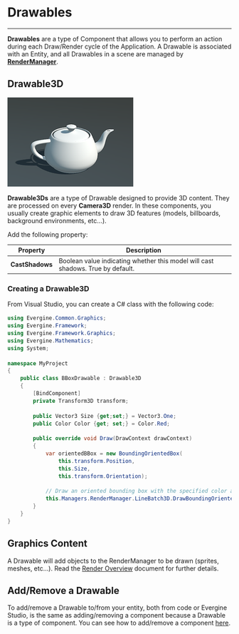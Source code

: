 # Drawables

---

**Drawables** are a type of Component that allows you to perform an action during each Draw/Render cycle of the Application. A Drawable is associated with an Entity, and all Drawables in a scene are managed by [**RenderManager**](../../../graphics/rendering_overview.md).

## Drawable3D
![Drawable3D](../../../graphics/images/teapot.png)

**Drawable3Ds** are a type of Drawable designed to provide 3D content. They are processed on every **Camera3D** render. In these components, you usually create graphic elements to draw 3D features (models, billboards, background environments, etc...).

Add the following property:
 
| Property | Description |
| --- | --- |
| **CastShadows** | Boolean value indicating whether this model will cast shadows. True by default. |

### Creating a Drawable3D
From Visual Studio, you can create a C# class with the following code:

```csharp
using Evergine.Common.Graphics;
using Evergine.Framework;
using Evergine.Framework.Graphics;
using Evergine.Mathematics;
using System;

namespace MyProject
{
    public class BBoxDrawable : Drawable3D
    {
        [BindComponent]
        private Transform3D transform;

        public Vector3 Size {get;set;} = Vector3.One;
        public Color Color {get; set;} = Color.Red;

        public override void Draw(DrawContext drawContext)
        {
            var orientedBBox = new BoundingOrientedBox(
                this.transform.Position, 
                this.Size, 
                this.transform.Orientation);

            // Draw an oriented bounding box with the specified color and size...
            this.Managers.RenderManager.LineBatch3D.DrawBoundingOrientedBox(orientedBBox, this.Color);
        }
    }
}
```

## Graphics Content

A Drawable will add objects to the RenderManager to be drawn (sprites, meshes, etc...). Read the [Render Overview](../../../graphics/rendering_overview.md) document for further details.

## Add/Remove a Drawable
To add/remove a Drawable to/from your entity, both from code or Evergine Studio, is the same as adding/removing a component because a Drawable is a type of component. You can see how to add/remove a component [here](index.md).